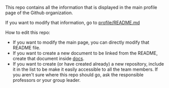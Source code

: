 This repo contains all the information that is displayed in the main profile page of the Github organization. 

If you want to modify that information, go to [profile/README.md](profile/README.md)

How to edit this repo:
- If you want to modify the main page, you can directly modify that README file.
- If you want to create a new document to be linked from the README, create that document inside [docs](docs/).
- If you want to create (or have created already) a new repository, include it in the list to be make it easily accessible to all the team members. If you aren't sure where this repo should go, ask the responsible professors or your group leader.